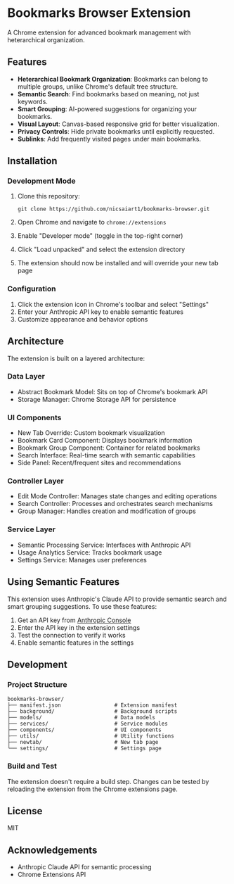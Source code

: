 # Bookmarks Browser Extension

A Chrome extension for advanced bookmark management with heterarchical organization.

## Features

- **Heterarchical Bookmark Organization**: Bookmarks can belong to multiple groups, unlike Chrome's default tree structure.
- **Semantic Search**: Find bookmarks based on meaning, not just keywords.
- **Smart Grouping**: AI-powered suggestions for organizing your bookmarks.
- **Visual Layout**: Canvas-based responsive grid for better visualization.
- **Privacy Controls**: Hide private bookmarks until explicitly requested.
- **Sublinks**: Add frequently visited pages under main bookmarks.

## Installation

### Development Mode

1. Clone this repository:
   ```
   git clone https://github.com/nicsaiart1/bookmarks-browser.git
   ```

2. Open Chrome and navigate to `chrome://extensions`

3. Enable "Developer mode" (toggle in the top-right corner)

4. Click "Load unpacked" and select the extension directory

5. The extension should now be installed and will override your new tab page

### Configuration

1. Click the extension icon in Chrome's toolbar and select "Settings"
2. Enter your Anthropic API key to enable semantic features
3. Customize appearance and behavior options

## Architecture

The extension is built on a layered architecture:

### Data Layer
- Abstract Bookmark Model: Sits on top of Chrome's bookmark API
- Storage Manager: Chrome Storage API for persistence

### UI Components
- New Tab Override: Custom bookmark visualization
- Bookmark Card Component: Displays bookmark information
- Bookmark Group Component: Container for related bookmarks
- Search Interface: Real-time search with semantic capabilities
- Side Panel: Recent/frequent sites and recommendations

### Controller Layer
- Edit Mode Controller: Manages state changes and editing operations
- Search Controller: Processes and orchestrates search mechanisms
- Group Manager: Handles creation and modification of groups

### Service Layer
- Semantic Processing Service: Interfaces with Anthropic API
- Usage Analytics Service: Tracks bookmark usage
- Settings Service: Manages user preferences

## Using Semantic Features

This extension uses Anthropic's Claude API to provide semantic search and smart grouping suggestions. To use these features:

1. Get an API key from [Anthropic Console](https://console.anthropic.com/)
2. Enter the API key in the extension settings
3. Test the connection to verify it works
4. Enable semantic features in the settings

## Development

### Project Structure
```
bookmarks-browser/
├── manifest.json                 # Extension manifest
├── background/                   # Background scripts
├── models/                       # Data models
├── services/                     # Service modules
├── components/                   # UI components
├── utils/                        # Utility functions
├── newtab/                       # New tab page
└── settings/                     # Settings page
```

### Build and Test
The extension doesn't require a build step. Changes can be tested by reloading the extension from the Chrome extensions page.

## License

MIT

## Acknowledgements

- Anthropic Claude API for semantic processing
- Chrome Extensions API